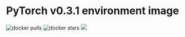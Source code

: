 # PyTorch v0.3.1 environment image

![docker pulls](https://img.shields.io/docker/pulls/linkernetworks/pytorch-031.svg) ![docker stars](https://img.shields.io/docker/stars/linkernetworks/pytorch-031.svg) [![](https://images.microbadger.com/badges/image/linkernetworks/pytorch-031.svg)](https://microbadger.com/images/linkernetworks/pytorch-031 "linkernetworks/pytorch-031 image metadata")
